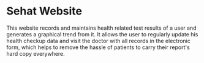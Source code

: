 # Sehat Website

This website records and maintains health related test results of a user and generates a graphical trend from it. It allows the user to regularly update his health checkup data and visit the doctor with all records in the electronic form, which helps to remove the hassle of patients to carry their report's hard copy everywhere.
